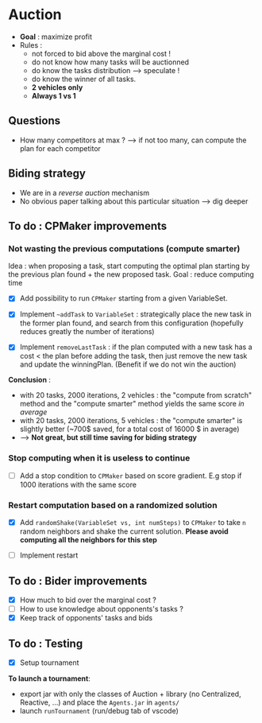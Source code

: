 # Auction
- **Goal** : maximize profit
- Rules :
  - not forced to bid above the marginal cost !
  - do not know how many tasks will be auctionned
  - do know the tasks distribution --> speculate !
  - do know the winner of all tasks.
  - **2 vehicles only**
  - **Always 1 vs 1**

## Questions
- How many competitors at max ? --> if not too many, can compute the plan for each competitor

## Biding strategy
- We are in a *reverse auction* mechanism
- No obvious paper talking about this particular situation --> dig deeper


## To do : CPMaker improvements
### Not wasting the previous computations (compute smarter)
Idea : when proposing a task, start computing the optimal plan starting by the previous plan found + the new proposed task. Goal : reduce computing time
- [x] Add possibility to run `CPMaker` starting from a given VariableSet. 
- [x] Implement `~addTask` to `VariableSet` : strategically place the new task in the former plan found, and search from this configuration (hopefully reduces greatly the number of iterations)
- [x] Implement `removeLastTask` : if the plan computed with a new task has a cost < the plan before adding the task, then just remove the new task and update the winningPlan. (Benefit if we do not win the auction)



**Conclusion** : 
- with 20 tasks, 2000 iterations, 2 vehicles : the "compute from scratch" method and the "compute smarter" method yields the same score *in average*
- with 20 tasks, 2000 iterations, 5 vehicles : the "compute smarter" is slightly better (~700$ saved, for a total cost of 16000 $ in average)
- --> **Not great, but still time saving for biding strategy**

### Stop computing when it is useless to continue
- [ ] Add a stop condition to `CPMaker` based on score gradient. E.g stop if 1000 iterations with the same score

### Restart computation based on a randomized solution
- [X] Add `randomShake(VariableSet vs, int numSteps)` to `CPMaker` to take `n` random neighbors and shake the current solution. **Please avoid computing all the neighbors for this step**
- [ ] Implement restart


## To do : Bider improvements
- [x] How much to bid over the marginal cost ?
- [ ] How to use knowledge about opponents's tasks ? 
- [x] Keep track of opponents' tasks and bids

## To do : Testing
- [x] Setup tournament
  
**To launch a tournament**:
- export jar with only the classes of Auction + library (no Centralized, Reactive, ...) and place the `Agents.jar` in `agents/`
- launch `runTournament` (run/debug tab of vscode)


